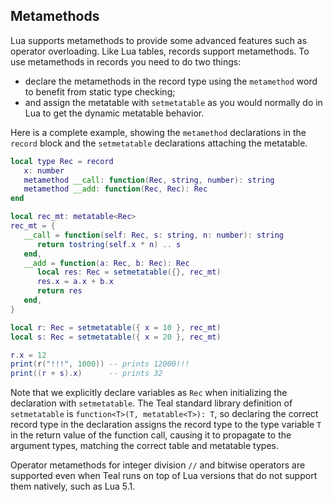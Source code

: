 ## Metamethods

Lua supports metamethods to provide some advanced features such as operator
overloading. Like Lua tables, records support metamethods. To use metamethods
in records you need to do two things:

* declare the metamethods in the record type using the `metamethod` word to
  benefit from static type checking;
* and assign the metatable with `setmetatable` as you would normally do in Lua
  to get the dynamic metatable behavior.

Here is a complete example, showing the `metamethod` declarations in the
`record` block and the `setmetatable` declarations attaching the metatable.

```lua
local type Rec = record
   x: number
   metamethod __call: function(Rec, string, number): string
   metamethod __add: function(Rec, Rec): Rec
end

local rec_mt: metatable<Rec>
rec_mt = {
   __call = function(self: Rec, s: string, n: number): string
      return tostring(self.x * n) .. s
   end,
   __add = function(a: Rec, b: Rec): Rec
      local res: Rec = setmetatable({}, rec_mt)
      res.x = a.x + b.x
      return res
   end,
}

local r: Rec = setmetatable({ x = 10 }, rec_mt)
local s: Rec = setmetatable({ x = 20 }, rec_mt)

r.x = 12
print(r("!!!", 1000)) -- prints 12000!!!
print((r + s).x)      -- prints 32
```

Note that we explicitly declare variables as `Rec` when initializing the
declaration with `setmetatable`. The Teal standard library definition of
`setmetatable` is `function<T>(T, metatable<T>): T`, so declaring the correct
record type in the declaration assigns the record type to the type variable
`T` in the return value of the function call, causing it to propagate to the
argument types, matching the correct table and metatable types.

Operator metamethods for integer division `//` and bitwise operators are
supported even when Teal runs on top of Lua versions that do not support them
natively, such as Lua 5.1.
